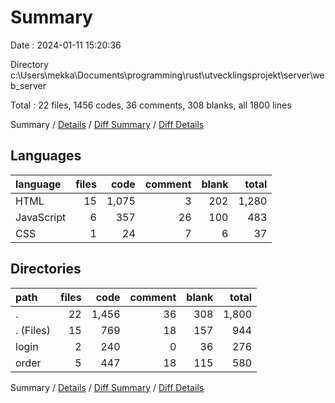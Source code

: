 # Summary

Date : 2024-01-11 15:20:36

Directory c:\\Users\\mekka\\Documents\\programming\\rust\\utvecklingsprojekt\\server\\web_server

Total : 22 files,  1456 codes, 36 comments, 308 blanks, all 1800 lines

Summary / [Details](details.md) / [Diff Summary](diff.md) / [Diff Details](diff-details.md)

## Languages
| language | files | code | comment | blank | total |
| :--- | ---: | ---: | ---: | ---: | ---: |
| HTML | 15 | 1,075 | 3 | 202 | 1,280 |
| JavaScript | 6 | 357 | 26 | 100 | 483 |
| CSS | 1 | 24 | 7 | 6 | 37 |

## Directories
| path | files | code | comment | blank | total |
| :--- | ---: | ---: | ---: | ---: | ---: |
| . | 22 | 1,456 | 36 | 308 | 1,800 |
| . (Files) | 15 | 769 | 18 | 157 | 944 |
| login | 2 | 240 | 0 | 36 | 276 |
| order | 5 | 447 | 18 | 115 | 580 |

Summary / [Details](details.md) / [Diff Summary](diff.md) / [Diff Details](diff-details.md)